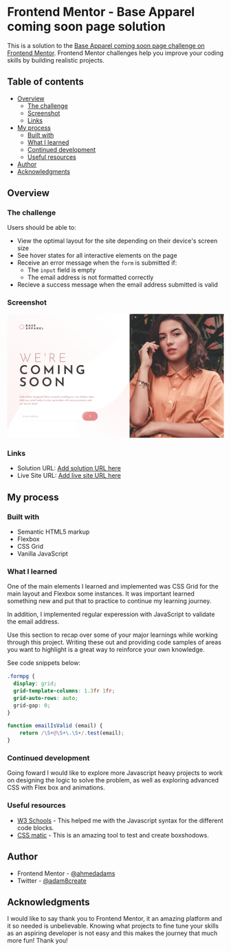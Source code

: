 # Frontend Mentor - Base Apparel coming soon page solution

This is a solution to the [Base Apparel coming soon page challenge on Frontend Mentor](https://www.frontendmentor.io/challenges/base-apparel-coming-soon-page-5d46b47f8db8a7063f9331a0). Frontend Mentor challenges help you improve your coding skills by building realistic projects. 


## Table of contents

- [Overview](#overview)
  - [The challenge](#the-challenge)
  - [Screenshot](#screenshot)
  - [Links](#links)
- [My process](#my-process)
  - [Built with](#built-with)
  - [What I learned](#what-i-learned)
  - [Continued development](#continued-development)
  - [Useful resources](#useful-resources)
- [Author](#author)
- [Acknowledgments](#acknowledgments)



## Overview

### The challenge

Users should be able to:

- View the optimal layout for the site depending on their device's screen size
- See hover states for all interactive elements on the page
- Receive an error message when the `form` is submitted if:
  - The `input` field is empty
  - The email address is not formatted correctly
- Recieve a success message when the email address submitted is valid  

### Screenshot

![](./screenshot.png)


### Links

- Solution URL: [Add solution URL here](https://your-solution-url.com)
- Live Site URL: [Add live site URL here](https://your-live-site-url.com)

## My process

### Built with

- Semantic HTML5 markup
- Flexbox
- CSS Grid
- Vanilla JavaScript


### What I learned

One of the main elements I learned and implemented was CSS Grid for the main layout and Flexbox some instances. It was important learned something new and put that to practice to continue my learning journey.

In addition, I implemented regular experession with JavaScript to validate the email address. 

Use this section to recap over some of your major learnings while working through this project. Writing these out and providing code samples of areas you want to highlight is a great way to reinforce your own knowledge.

See code snippets below:


```css
.formpg {
  display: grid;
  grid-template-columns: 1.3fr 1fr;
  grid-auto-rows: auto;
  grid-gap: 0;
}
```
```js
function emailIsValid (email) {
    return /\S+@\S+\.\S+/.test(email);
}
```


### Continued development

Going foward I would like to explore more Javascript heavy projects to work on designing the logic to solve the problem, as well as exploring advanced CSS with Flex box and animations. 



### Useful resources

- [W3 Schools](https://www.w3schools.com/) - This helped me with the Javascript syntax for the different code blocks.
- [CSS matic](https://www.cssmatic.com/box-shadow) - This is an amazing tool to test and create boxshodows.



## Author

- Frontend Mentor - [@ahmedadams](https://www.frontendmentor.io/profile/ahmedadams)
- Twitter - [@adam8create](https://twitter.com/adam8create)



## Acknowledgments

I would like to say thank you to Frontend Mentor, it an amazing platform and it so needed is unbelievable. Knowing what projects to fine tune your skills as an aspiring developer is not easy and this makes the journey that much more fun! Thank you!   




